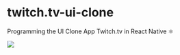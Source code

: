# twitch.tv-ui-clone
Programming the UI Clone App Twitch.tv in React Native ⚛️


![](images/twitchtv.png)

